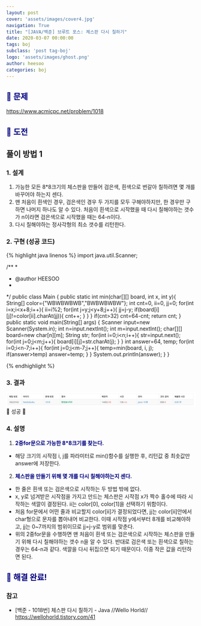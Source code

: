 ```yaml
---
layout: post
cover: 'assets/images/cover4.jpg'
navigation: True
title: "[JAVA/백준] 브루트 포스: 체스판 다시 칠하기"
date: 2020-03-07 00:00:00
tags: boj
subclass: 'post tag-boj'
logo: 'assets/images/ghost.png'
author: heesoo
categories: boj
---
```

## <span style="color:navy">👀 문제</span>
<https://www.acmicpc.net/problem/1018>

## <span style="color:navy">👊 도전</span>

## 풀이 방법 1

### 1. 설계
1. 가능한 모든 8*8크기의 체스판을 만들어 검은색, 흰색으로 번갈아 칠하려면 몇 개를 바꾸어야 하는지 센다.
2. 맨 처음이 흰색인 경우, 검은색인 경우 두 가지를 모두 구해야하지만, 한 경우만 구하면 나머지 하나도 알 수 있다. 처음이 흰색으로 시작했을 때 다시 칠해야하는 갯수가 n이라면 검은색으로 시작했을 때는 64-n이다.
3. 다시 칠해야하는 정사각형의 최소 갯수를 리턴한다.

### 2. 구현 (성공 코드)
{% highlight java linenos %}
import java.util.Scanner;

/**
 * 
 * @author HEESOO
 *
 */
public class Main {
	public static int min(char[][] board, int x, int y){
		String[] color={"WBWBWBWB","BWBWBWBW"};
		int cnt=0, ii=0, jj=0;
		for(int i=x;i<x+8;i++){
			ii=i%2;
			for(int j=y;j<y+8;j++){
				jj=j-y;
				if(board[i][j]!=color[ii].charAt(jj)){
					cnt++;
				}
			}
		}
		if(cnt>32) cnt=64-cnt;
		return cnt;
	}
	public static void main(String[] args) {
		Scanner input=new Scanner(System.in);
		int n=input.nextInt();
		int m=input.nextInt();
		char[][] board=new char[n][m];
		String str;
		for(int i=0;i<n;i++){
			str=input.next();
			for(int j=0;j<m;j++){
				board[i][j]=str.charAt(j);
			}
		}
		int answer=64, temp;
		for(int i=0;i<n-7;i++){
			for(int j=0;j<m-7;j++){
				temp=min(board, i, j);
				if(answer>temp) answer=temp;
			}
		}
		System.out.println(answer);
	}
}

 {% endhighlight %}

### 3. 결과
![실행결과](./assets/images/200307_1.PNG)
🤟 성공 🤟

### 4. 설명
1. **<span style="color:navy">2중for문으로 가능한 8*8크기를 찾는다.</span>**
- 해당 크기의 시작점 i, j를 파라미터로 min()함수를 실행한 후, 리턴값 중 최솟값만 answer에 저장한다.
2. **<span style="color:navy">체스판을 만들기 위해 몇 개를 다시 칠해야하는지 센다.</span>**
- 한 줄은 흰색 또는 검은색으로 시작하는 두 방법 밖에 없다.
- x, y로 넘겨받은 시작점을 가지고 만드는 체스판은 시작점 x가 짝수 홀수에 따라 시작하는 색깔이 결정된다. ii는 color[0], color[1]을 선택하기 위함이다.
- 처음 for문에서 어떤 줄과 비교할지 color[ii]가 결정되었다면, jj는 color[ii]안에서 char형으로 문자를 뽑아내어 비교한다. 이때 시작점 y에서부터 8개를 비교해야하고, jj는 0~7까지의 범위이므로 jj=j-y로 범위를 맞춘다.
- 위의 2중for문을 수행하면 맨 처음이 흰색 또는 검은색으로 시작하는 체스판을 만들기 위해 다시 칠해야하는 갯수 n을 알 수 있다. 반대로 검은색 또는 흰색으로 칠하는 경우는 64-n과 같다. 색깔을 다시 뒤집으면 되기 때문이다. 이중 작은 값을 리턴하면 된다.

## <span style="color:navy">👏 해결 완료!</span>

### 참고
- [백준 - 1018번] 체스판 다시 칠하기 - Java //Wello Horld// <https://wellohorld.tistory.com/41>

